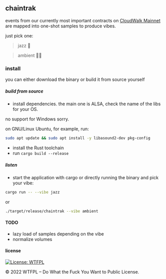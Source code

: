 ## chaintrak

events from our currently most important contracts on [CloudWalk Mainnet](https://explorer.mainnet.cloudwalk.io/) are mapped into one-shot samples to produce vibes.

just pick one:

> jazz 🎷

> ambient 😶‍🌫️


### install
you can either download the binary or build it from source yourself

##### build from source
- install dependencies. the main one is ALSA, check the name of the libs for your OS.

no support for Windows sorry.

on GNU/Linux Ubuntu, for example, run:

``` sh
sudo apt update && sudo apt install -y libasound2-dev pkg-config
```

- install the Rust toolchain
- run `cargo build --release`

##### listen
- start the application with cargo or directly running the binary and pick your vibe:

``` sh
cargo run -- --vibe jazz
```
or

``` sh
./target/release/chaintrak --vibe ambient
```

#### TODO
- lazy load of samples depending on the vibe
- normalize volumes 

#### license
[![License: WTFPL](https://img.shields.io/badge/License-WTFPL-brightgreen.svg)](http://www.wtfpl.net/about/)

© 2022 WTFPL – Do What the Fuck You Want to Public License.
